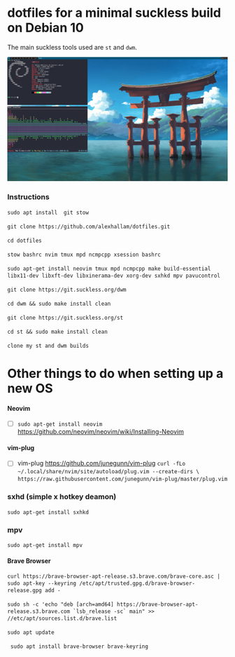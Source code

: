 # dotfiles for a minimal suckless build on Debian 10

The main suckless tools used are `st` and `dwm`. 

![screenshots](screenshots/pic.png)

### Instructions

```
sudo apt install  git stow

git clone https://github.com/alexhallam/dotfiles.git

cd dotfiles

stow bashrc nvim tmux mpd ncmpcpp xsession bashrc 

sudo apt-get install neovim tmux mpd ncmpcpp make build-essential libx11-dev libxft-dev libxinerama-dev xorg-dev sxhkd mpv pavucontrol

git clone https://git.suckless.org/dwm

cd dwm && sudo make install clean

git clone https://git.suckless.org/st

cd st && sudo make install clean

clone my st and dwm builds
```


# Other things to do when setting up a new OS

#### Neovim

- [ ] `sudo apt-get install neovim` https://github.com/neovim/neovim/wiki/Installing-Neovim

#### vim-plug

- [ ] vim-plug https://github.com/junegunn/vim-plug  `curl -fLo ~/.local/share/nvim/site/autoload/plug.vim --create-dirs \
    https://raw.githubusercontent.com/junegunn/vim-plug/master/plug.vim`

### sxhd (simple x hotkey deamon)

```
sudo apt-get install sxhkd
```

### mpv

```
sudo apt-get install mpv
```

#### Brave Browser
```
curl https://brave-browser-apt-release.s3.brave.com/brave-core.asc | sudo apt-key --keyring /etc/apt/trusted.gpg.d/brave-browser-release.gpg add -
 
sudo sh -c 'echo "deb [arch=amd64] https://brave-browser-apt-release.s3.brave.com `lsb_release -sc` main" >> //etc/apt/sources.list.d/brave.list
 
sudo apt update
 
 sudo apt install brave-browser brave-keyring
```
